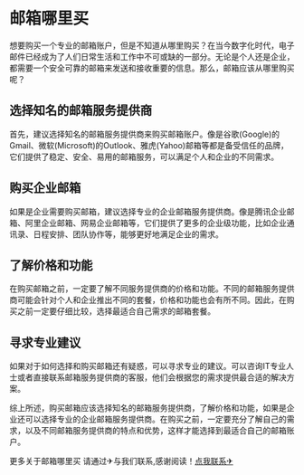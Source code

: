 # 邮箱哪里买

想要购买一个专业的邮箱账户，但是不知道从哪里购买？在当今数字化时代，电子邮件已经成为了人们日常生活和工作中不可或缺的一部分。无论是个人还是企业，都需要一个安全可靠的邮箱来发送和接收重要的信息。那么，邮箱应该从哪里购买呢？

## 选择知名的邮箱服务提供商

首先，建议选择知名的邮箱服务提供商来购买邮箱账户。像是谷歌(Google)的Gmail、微软(Microsoft)的Outlook、雅虎(Yahoo)邮箱等都是备受信任的品牌，它们提供了稳定、安全、易用的邮箱服务，可以满足个人和企业的不同需求。

## 购买企业邮箱

如果是企业需要购买邮箱，建议选择专业的企业邮箱服务提供商。像是腾讯企业邮箱、阿里企业邮箱、网易企业邮箱等，它们提供了更多的企业级功能，比如企业通讯录、日程安排、团队协作等，能够更好地满足企业的需求。

## 了解价格和功能

在购买邮箱之前，一定要了解不同服务提供商的价格和功能。不同的邮箱服务提供商可能会针对个人和企业推出不同的套餐，价格和功能也会有所不同。因此，在购买之前一定要仔细比较，选择最适合自己需求的邮箱套餐。

## 寻求专业建议

如果对于如何选择和购买邮箱还有疑惑，可以寻求专业的建议。可以咨询IT专业人士或者直接联系邮箱服务提供商的客服，他们会根据您的需求提供最合适的解决方案。

综上所述，购买邮箱应该选择知名的邮箱服务提供商，了解价格和功能，如果是企业还可以选择专业的企业邮箱服务提供商。在购买之前，一定要充分了解自己的需求，以及不同邮箱服务提供商的特点和优势，这样才能选择到最适合自己的邮箱账户。

更多关于邮箱哪里买 请通过✈与我们联系,感谢阅读！[点我联系✈](https://my.k02.cc)
